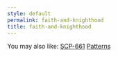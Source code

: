 ```yaml
---
style: default
permalink: faith-and-knighthood
title: faith-and-knighthood
---
```

You may also like:
[SCP-661](http://scp-wiki.net/scp-661)
[Patterns](http://scp-wiki.net/patterns)